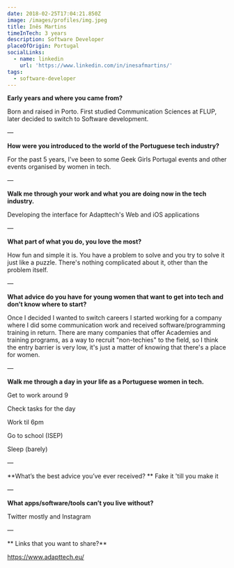 ```yaml
---
date: 2018-02-25T17:04:21.850Z
image: /images/profiles/img.jpeg
title: Inês Martins
timeInTech: 3 years
description: Software Developer
placeOfOrigin: Portugal
socialLinks:
  - name: linkedin
    url: 'https://www.linkedin.com/in/inesafmartins/'
tags:
  - software-developer
---
```

**Early years and where you came from?**

Born and raised in Porto. First studied Communication Sciences at FLUP, later decided to switch to Software development.

—

**How were you introduced to the world of the Portuguese tech industry?**

For the past 5 years, I've been to some Geek Girls Portugal events and other events organised by women in tech.

—

**Walk me through your work and what you are doing now in the tech industry.**

Developing the interface for Adapttech's Web and iOS applications

—

**What part of what you do, you love the most?**

How fun and simple it is. You have a problem to solve and you try to solve it just like a puzzle. There's nothing complicated about it, other than the problem itself.

—


**What advice do you have for young women that want to get into tech and don’t know where to start?**

Once I decided I wanted to switch careers I started working for a company where I did some communication work and received software/programming training in return. There are many companies that offer Academies and training programs, as a way to recruit "non-techies" to the field, so I think the entry barrier is very low, it's just a matter of knowing that there's a place for women. 

—

**Walk me through a day in your life as a Portuguese women in tech.**

Get to work around 9

Check tasks for the day

Work til 6pm

Go to school  (ISEP)

Sleep (barely)

—

**What’s the best advice you’ve ever received?
**
Fake it 'till you make it

—

**What apps/software/tools can’t you live without?**

Twitter mostly and Instagram

—

**
Links that you want to share?**



https://www.adapttech.eu/





